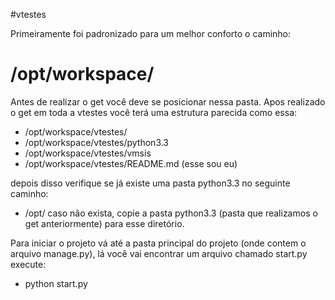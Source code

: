 #vtestes

Primeiramente foi padronizado para um melhor conforto o caminho: 
# /opt/workspace/
Antes de realizar o get você deve se posicionar nessa pasta.
Apos realizado o get em toda a vtestes você terá uma estrutura parecida como essa:
* /opt/workspace/vtestes/
* /opt/workspace/vtestes/python3.3
* /opt/workspace/vtestes/vmsis
* /opt/workspace/vtestes/README.md (esse sou eu)

depois disso verifique se já existe uma pasta python3.3 no seguinte caminho:
* /opt/
caso não exista, copie a pasta python3.3 (pasta que realizamos o get anteriormente) para esse diretório.

Para iniciar o projeto vá até a pasta principal do projeto (onde contem o arquivo manage.py),
lá você vai encontrar um arquivo chamado start.py
execute:
* python start.py
